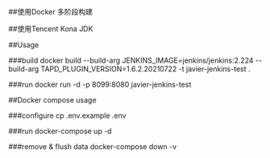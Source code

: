 ##使用Docker 多阶段构建

##使用Tencent Kona JDK



##Usage

###build
docker build --build-arg JENKINS_IMAGE=jenkins/jenkins:2.224 --build-arg TAPD_PLUGIN_VERSION=1.6.2.20210722  -t javier-jenkins-test .

###run
docker run -d -p 8099:8080 javier-jenkins-test


##Docker compose usage

###configure
cp .env.example .env

###run
docker-compose up -d

###remove & flush data
docker-compose down -v


